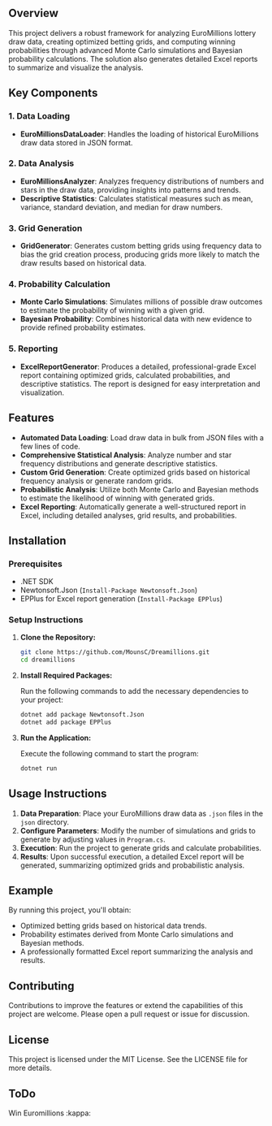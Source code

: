 ## Overview

This project delivers a robust framework for analyzing EuroMillions lottery draw data, creating optimized betting grids, and computing winning probabilities through advanced Monte Carlo simulations and Bayesian probability calculations.
The solution also generates detailed Excel reports to summarize and visualize the analysis.

## Key Components

### 1. **Data Loading**
   - **EuroMillionsDataLoader**: Handles the loading of historical EuroMillions draw data stored in JSON format.
   
### 2. **Data Analysis**
   - **EuroMillionsAnalyzer**: Analyzes frequency distributions of numbers and stars in the draw data, providing insights into patterns and trends.
   - **Descriptive Statistics**: Calculates statistical measures such as mean, variance, standard deviation, and median for draw numbers.

### 3. **Grid Generation**
   - **GridGenerator**: Generates custom betting grids using frequency data to bias the grid creation process, producing grids more likely to match the draw results based on historical data.
   
### 4. **Probability Calculation**
   - **Monte Carlo Simulations**: Simulates millions of possible draw outcomes to estimate the probability of winning with a given grid.
   - **Bayesian Probability**: Combines historical data with new evidence to provide refined probability estimates.

### 5. **Reporting**
   - **ExcelReportGenerator**: Produces a detailed, professional-grade Excel report containing optimized grids, calculated probabilities, and descriptive statistics. The report is designed for easy interpretation and visualization.

## Features

- **Automated Data Loading**: Load draw data in bulk from JSON files with a few lines of code.
- **Comprehensive Statistical Analysis**: Analyze number and star frequency distributions and generate descriptive statistics.
- **Custom Grid Generation**: Create optimized grids based on historical frequency analysis or generate random grids.
- **Probabilistic Analysis**: Utilize both Monte Carlo and Bayesian methods to estimate the likelihood of winning with generated grids.
- **Excel Reporting**: Automatically generate a well-structured report in Excel, including detailed analyses, grid results, and probabilities.

## Installation

### Prerequisites

- .NET SDK
- Newtonsoft.Json (`Install-Package Newtonsoft.Json`)
- EPPlus for Excel report generation (`Install-Package EPPlus`)

### Setup Instructions

1. **Clone the Repository:**

   ```bash
   git clone https://github.com/MounsC/Dreamillions.git
   cd dreamillions
   ```

2. **Install Required Packages:**

   Run the following commands to add the necessary dependencies to your project:

   ```bash
   dotnet add package Newtonsoft.Json
   dotnet add package EPPlus
   ```

3. **Run the Application:**

   Execute the following command to start the program:

   ```bash
   dotnet run
   ```

## Usage Instructions

1. **Data Preparation**: Place your EuroMillions draw data as `.json` files in the `json` directory.
2. **Configure Parameters**: Modify the number of simulations and grids to generate by adjusting values in `Program.cs`.
3. **Execution**: Run the project to generate grids and calculate probabilities.
4. **Results**: Upon successful execution, a detailed Excel report will be generated, summarizing optimized grids and probabilistic analysis.

## Example

By running this project, you'll obtain:
- Optimized betting grids based on historical data trends.
- Probability estimates derived from Monte Carlo simulations and Bayesian methods.
- A professionally formatted Excel report summarizing the analysis and results.

## Contributing

Contributions to improve the features or extend the capabilities of this project are welcome. Please open a pull request or issue for discussion.

## License

This project is licensed under the MIT License. See the LICENSE file for more details.

## ToDo

Win Euromillions :kappa:
